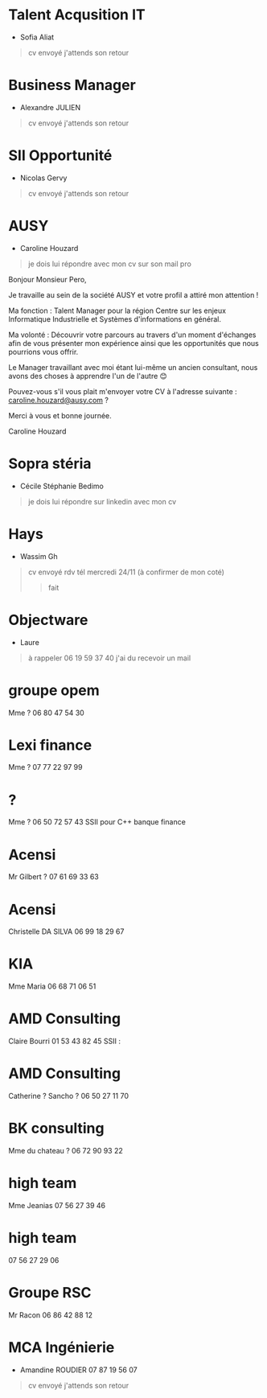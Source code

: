 # Talent Acqusition IT #
* Sofia Aliat
> cv envoyé
> j'attends son retour

# Business Manager #
* Alexandre JULIEN
> cv envoyé
> j'attends son retour


# SII Opportunité #
* Nicolas Gervy
> cv envoyé
> j'attends son retour

# AUSY #
* Caroline Houzard
> je dois lui répondre avec mon cv sur son mail pro

 
Bonjour Monsieur Pero,

Je travaille au sein de la société AUSY et votre profil a attiré mon attention !

Ma fonction : Talent Manager pour la région Centre sur les enjeux Informatique Industrielle et Systèmes d'informations en général.

Ma volonté : Découvrir votre parcours au travers d'un moment d'échanges afin de vous présenter mon expérience ainsi que les opportunités que nous pourrions vous offrir.

Le Manager travaillant avec moi étant lui-même un ancien consultant, nous avons des choses à apprendre l'un de l'autre 😊

Pouvez-vous s'il vous plait m'envoyer votre CV à l'adresse suivante : caroline.houzard@ausy.com ?

Merci à vous et bonne journée.

Caroline Houzard

# Sopra stéria #
* Cécile Stéphanie Bedimo
> je dois lui répondre sur linkedin avec mon cv

# Hays #
* Wassim Gh
> cv envoyé
> rdv tél mercredi 24/11 (à confirmer de mon coté)
> > fait

# Objectware #
* Laure
> à rappeler 06 19 59 37 40
j'ai du recevoir un mail

# groupe opem #
Mme ?
06 80 47 54 30

# Lexi finance #
Mme ?
07 77 22 97 99


#  ? #
Mme ?
06 50 72 57 43
SSII pour C++ banque finance

# Acensi #
Mr Gilbert ?
07 61 69 33 63

# Acensi #
Christelle DA SILVA
06 99 18 29 67

# KIA #
Mme Maria
06 68 71 06 51
# AMD Consulting #
Claire Bourri
01 53 43 82 45
SSII : 

# AMD Consulting #
Catherine ? Sancho ?
06 50 27 11 70

# BK consulting #
Mme du chateau ?
06 72 90 93 22

# high team #
Mme Jeanias 
07 56 27 39 46

# high team #
07 56 27 29 06

# Groupe RSC #
Mr Racon
06 86 42 88 12

# MCA Ingénierie #
* Amandine ROUDIER
07 87 19 56 07
> cv envoyé
> j'attends son retour
